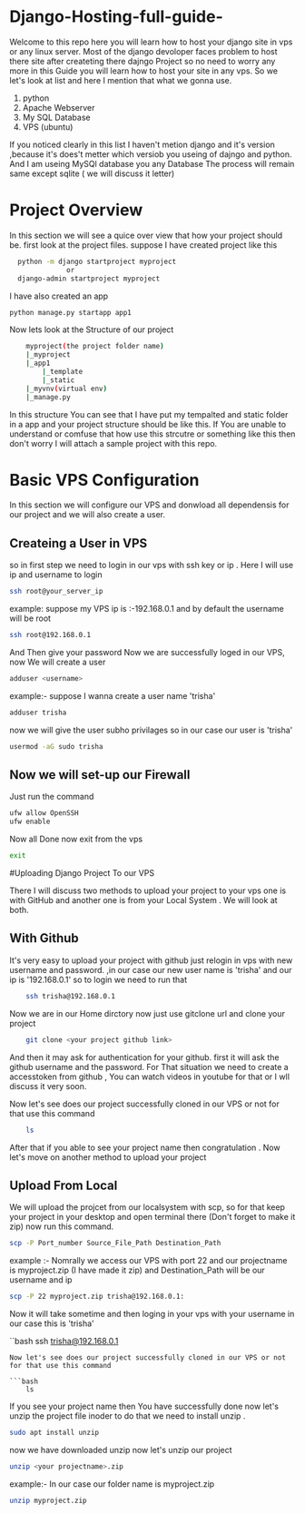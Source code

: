 # Django-Hosting-full-guide-
Welcome to this repo here you will learn how to host your django site in vps or any linux server.
Most of the django devoloper faces problem to host there site after createting there dajngo Project so no need to worry any more in this Guide you will learn how to host your site in any vps.
So we let's look at list and here I mention that what we gonna use.

<ol>
    <li>python</li>
    <li>Apache Webserver</li>
    <li>My SQL Database</li>
    <li>VPS (ubuntu)</li>
  </ol>

If you noticed clearly in this list I haven't metion django and it's version ,because it's does't metter which versiob you useing of dajngo and python.
And I am useing MySQl database you any Database The process will remain same except sqlite ( we will discuss it letter)

# Project Overview

In this section we will see a quice over view that how your project should be.
first look at the project files.
suppose I have created project like this
```bash
  python -m django startproject myproject
              or
  django-admin startproject myproject
```
I have also created an app
```bash
python manage.py startapp app1

```
 
Now lets look at the Structure of our project

```bash
    myproject(the project folder name)
    |_myproject
    |_app1
        |_template
        |_static
    |_myvnv(virtual env)
    |_manage.py

```
In this structure You can see that I have put my tempalted and static  folder in a app and your project structure should be like this.
If You are unable to understand or comfuse that how use this strcutre or something like this then don't worry I will attach a sample project with this repo.

# Basic VPS Configuration
In this section we will configure our VPS and donwload all dependensis for our project and we will also create a user.

<h2>Createing a User in VPS</h2>
so in first step we need to login in our vps with ssh key or ip . Here I will use ip and username to login

```bash
ssh root@your_server_ip
```
example:
suppose my VPS ip is :-192.168.0.1 and by default the username will be root
```bash
ssh root@192.168.0.1
```
And Then give your password
Now we are successfully loged in our VPS, now We will create a user

```bash
adduser <username>
```
example:- suppose I wanna create a user name 'trisha'

```bash
adduser trisha
```

now we will give the user subho privilages so in our case our user is 'trisha'

```bash
usermod -aG sudo trisha
```
<h2>Now we will set-up our Firewall</h2>

Just run the command

```bash
ufw allow OpenSSH
ufw enable
```

Now all Done now exit from the vps

```bash
exit
```

#Uploading Django Project To our VPS

There I will discuss two methods to upload your project to your vps one is with GitHub and another one is from your Local System . We will look at both.

<h2>With Github</h2>
It's very easy to upload your project with github just relogin in vps with new username and password.
,in our case our new user name is 'trisha' and our ip is '192.168.0.1' so to login we need to run that

```bash
    ssh trisha@192.168.0.1
```
Now we are in our Home dirctory now just use gitclone url and clone your project

```bash
    git clone <your project github link>
```
And then it may ask  for authentication for your github.
first it will ask the github username and the password. For That situation we need to create a accesstoken from github , You can watch videos in youtube for that or I wll discuss it very soon.

Now let's see does our project successfully cloned in our VPS or not for that use this command 

```bash
    ls
```
After that if you able to see your project name then congratulation . Now let's move on another method to upload your project 

<h2>Upload From Local</h2>
We will upload the projcet from our localsystem with scp, so for that keep your project in your desktop and open terminal there (Don't forget to make it zip)
now run this command.

```bash
scp -P Port_number Source_File_Path Destination_Path
```
example :- Nomrally we access our VPS with port 22 and our projectname is myproject.zip (I have made it zip) and Destination_Path will be our username and ip 

```bash
scp -P 22 myproject.zip trisha@192.168.0.1:
```
Now it will take sometime and then loging in your vps with your username in our case this is 'trisha'

``bash
    ssh trisha@192.168.0.1
```
Now let's see does our project successfully cloned in our VPS or not for that use this command 

```bash
    ls
```
If you see your project name then You have successfully done now let's unzip the project file inoder to do that we need to install unzip .

```bash
sudo apt install unzip
```
now we have downloaded unzip now let's unzip our project

```bash
unzip <your projectname>.zip
```
example:- In our case our folder name is myproject.zip

```bash
unzip myproject.zip
```




